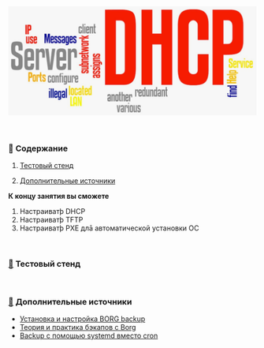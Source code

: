 <p align="center">
<img src="https://github.com/ikozhuhar/DHCP/blob/main/img/DHCP.png">
</p>

<br/>

### :diamond_shape_with_a_dot_inside: <a name='toc'>Содержание</a>

1. [Тестовый стенд](#1)

10. [Дополнительные источники](#recommended_sources)

**К концу занятия вы сможете**
1. Настраиватþ DHCP
2. Настраиватþ TFTP
3. Настраиватþ PXE длā автоматической установки ОС


<br/>

### [:diamond_shape_with_a_dot_inside:](#toc) <a name='1'>Тестовый стенд</a>





















<br/>

### [:diamond_shape_with_a_dot_inside:](#toc) <a name='recommended_sources'>Дополнительные источники</a>

- [Установка и настройка BORG backup](https://www.bytelink.ru/byte-wiki/rezervirovanie-i-backups/ustanovka-i-nastrojka-sistemy-rezervnykh-kopij-borg)
- [Теория и практика бэкапов с Borg](https://habr.com/ru/companies/flant/articles/420055/)
- [Backup с помощью systemd вместо cron](https://ekhlakov.blogspot.com/2014/04/backup-systemd-cron.html)

